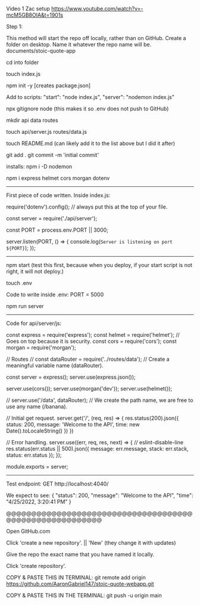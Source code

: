 Video 1 Zac setup https://www.youtube.com/watch?v=-mcM5GB8OIA&t=1901s

Step 1:

This method will start the repo off locally, rather than on GitHub.
Create a folder on desktop. Name it whatever the repo name will be.
documents/stoic-quote-app

cd into folder


touch index.js


npm init -y [creates package.json]


Add to scripts:
    "start": "node index.js",
    "server": "nodemon index.js"


npx gitignore node (this makes it so .env does not push to GitHub)


mkdir api data routes


touch api/server.js routes/data.js


touch README.md  (can likely add it to the list above but I did it after)


git add .
git commit -m 'initial commit'


installs:
npm i -D nodemon


npm i express helmet cors morgan dotenv


_________________________________


First piece of code written. Inside index.js:


require('dotenv').config();  // always put this at the top of your file.

const server = require('./api/server');

const PORT = process.env.PORT || 3000;



server.listen(PORT, () => {
    console.log(`Server is listening on port ${PORT}`);
});


__________________________________



npm start (test this first, because when you deploy, if your start script is not right, it will not deploy.)


touch .env


Code to write inside .env:
PORT = 5000

npm run server


___________________________________________


Code for api/server/js:


const express = require('express');
const helmet = require('helmet');   // Goes on top because it is security. 
const cors = require('cors');
const morgan = require('morgan');

// Routes
// const dataRouter = require('../routes/data');  // Create a meaningful variable name (dataRouter).

const server = express();
server.use(express.json());

server.use(cors());
server.use(morgan('dev'));
server.use(helmet());

// server.use('/data', dataRouter); // We create the path name, we are free to use any name (/banana).


// Initial get request.
server.get('/', (req, res) => {
    res.status(200).json({
        status: 200,
        message: 'Welcome to the API',
        time: new Date().toLocaleString()
    })
})


// Error handling.
server.use((err, req, res, next) => { // eslint-disable-line
    res.status(err.status || 500).json({
        message: err.message,
        stack: err.stack,
        status: err.status
    });
});


module.exports = server;



______________________________________________________




Test endpoint: 
GET http://localhost:4040/

We expect to see:
{
  "status": 200,
  "message": "Welcome to the API",
  "time": "4/25/2022, 3:20:41 PM"
}



@@@@@@@@@@@@@@@@@@@@@@@@@@@@@@@@@@@@@@@@@@@@@@@@@@@@@@@@


Open GitHub.com


Click 'create a new repository'. || 'New' (they change it with updates)


Give the repo the exact name that you have named it locally.


Click 'create repository'.


COPY & PASTE THIS IN TERMINAL:
git remote add origin https://github.com/AaronGabriel147/stoic-quote-webapp.git


COPY & PASTE THIS IN THE TERMINAL:
git push -u origin main







